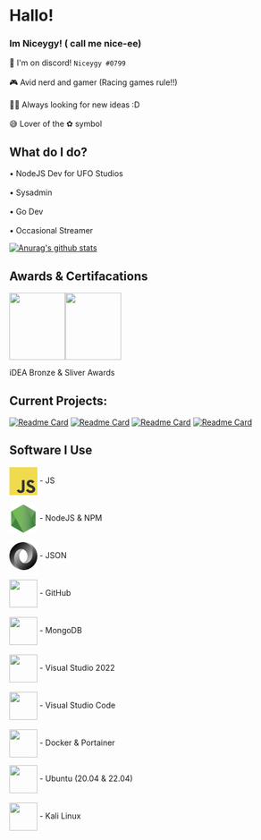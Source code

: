 # Hallo!
### Im Niceygy! ( call me nice-ee)

🪷 I'm on discord! `Niceygy #0799` <br> </br>
🎮 Avid nerd and gamer (Racing games rule!!)<br> </br>
🏳️‍🌈 Always looking for new ideas :D<br> </br>
😅 Lover of the ✿ symbol

## What do I do?

• NodeJS Dev for UFO Studios <br> </br>
• Sysadmin <br> </br>
• Go Dev  <br> </br>
• Occasional Streamer 



[![Anurag's github stats](https://github-readme-stats.vercel.app/api?username=NiceygyLive&theme=blue-green)](https://github.com/anuraghazra/github-readme-stats)

## Awards & Certifacations
 <img align="left" height="120px" width="100px" src="https://github.com/NiceygyLive/NiceygyLive/blob/main/ideaBronze.png?raw=true" />
 <img align="center" height="120px" width="100px" src="https://github.com/NiceygyLive/NiceygyLive/blob/main/ideaSilver.png?raw=true" />

iDEA Bronze & Sliver Awards

## Current Projects:
  [![Readme Card](https://github-readme-stats.vercel.app/api/pin/?username=ufo-studios&repo=thealiendoctor.com)](https://github.com/ufo-studios/thealiendoctor.com)
  [![Readme Card](https://github-readme-stats.vercel.app/api/pin/?username=ufo-studios&repo=AlienBot-Discord)](https://github.com/UFO-Studios/AlienBot-Discord)
  [![Readme Card](https://github-readme-stats.vercel.app/api/pin/?username=niceygylive&repo=picam)](https://github.com/NiceygyLive/PiCam)
  [![Readme Card](https://github-readme-stats.vercel.app/api/pin/?username=ufo-studios&repo=WorkerDownloadRecorder)](https://github.com/UFO-Studios/WorkerDownloadRecorder)

## Software I Use

 <img align="center" height="50px" width="50px" src="https://raw.githubusercontent.com/github/explore/80688e429a7d4ef2fca1e82350fe8e3517d3494d/topics/javascript/javascript.png" /> - JS
<br> </br>
 <img align="center" height="50px" width="50px" src="https://raw.githubusercontent.com/github/explore/80688e429a7d4ef2fca1e82350fe8e3517d3494d/topics/nodejs/nodejs.png" /> - NodeJS & NPM
<br> </br>
 <img align="center" height="50px" width="50px" src="https://raw.githubusercontent.com/github/explore/80688e429a7d4ef2fca1e82350fe8e3517d3494d/topics/json/json.png" /> - JSON
 <br> </br>
 <img align="center" height="50px" width="50px" src="https://github.githubassets.com/images/modules/logos_page/GitHub-Mark.png" /> - GitHub
 <br> </br>
<img align="center" height="50px" width="50px" src="https://cdn.icon-icons.com/icons2/2415/PNG/512/mongodb_original_logo_icon_146424.png" /> - MongoDB
 <br> </br>
 <img align="center" height="50px" width="50px" src="https://cdn.icon-icons.com/icons2/615/PNG/256/Visual_Studio_icon-icons.com_56597.png" /> - Visual Studio 2022
 <br> </br>
 <img align="center" height="50px" width="50px" src="https://cdn.icon-icons.com/icons2/3053/PNG/512/microsoft_visual_studio_code_alt_macos_bigsur_icon_189955.png" /> - Visual Studio Code
  <br> </br>
 <img align="center" height="50px" width="50px" src="https://www.docker.com/wp-content/uploads/2022/03/Moby-logo.png" /> - Docker & Portainer
 
 <img align="center" height="50px" width="50px" src="https://cdn.icon-icons.com/icons2/70/PNG/512/ubuntu_14143.png" /> - Ubuntu (20.04 & 22.04)
 <br> </br>
 <img align="center" height="50px" width="50px" src="https://seeklogo.com/images/K/kali-linux-logo-5A3B1D1555-seeklogo.com.png" /> - Kali Linux
 <br> </br>
 
